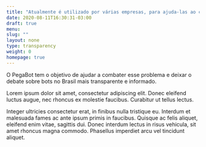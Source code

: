```yaml
---
title: "Atualmente é utilizado por várias empresas, para ajuda-las ao combate da  desinformação digital e a conscientização midiática"
date: 2020-08-11T16:30:31-03:00
draft: true
menu:
slug: ""
layout: none
type: transparency
weight: 0
homepage: true
---
```

O PegaBot tem o objetivo de ajudar a combater esse problema e deixar o debate sobre bots no Brasil mais transparente e informado.

Lorem ipsum dolor sit amet, consectetur adipiscing elit. Donec eleifend luctus augue, nec rhoncus ex molestie faucibus. Curabitur ut tellus lectus.

Integer ultricies consectetur erat, in finibus nulla tristique eu. Interdum et malesuada fames ac ante ipsum primis in faucibus. Quisque ac felis aliquet, eleifend enim vitae, sagittis dui. Donec interdum lectus in risus vehicula, sit amet rhoncus magna commodo. Phasellus imperdiet arcu vel tincidunt aliquet.
